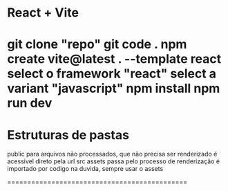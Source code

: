 # React + Vite

git clone "repo"
git code .
npm create vite@latest . --template react
select o framework "react"
select a variant "javascript"
npm install
npm run dev
=============================================
# Estruturas de pastas 
public 
    para arquivos não processados, que não precisa ser renderizado
    é acessivel direto pela url
src
assets
    passa pelo processo de renderização
    é importado por codigo
    na duvida, sempre usar o assets

=============================================